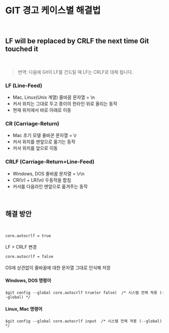 # GIT 경고 케이스별 해결법
<br>

## LF will be replaced by CRLF the next time Git touched it
<br>

> 번역: 다음에 Git이 LF를 건드릴 때 LF는 CRLF로 대체 됩니다.

### LF (Line-Feed)

* Mac, Linux(Unix 계열) 줄바꿈 문자열 = \n
* 커서 위치는 그대로 두고 종이의 한라인 위로 올리는 동작
* 현재 위치에서 바로 아래로 이동

### CR (Carriage-Return)
* Mac 초기 모델 줄바꾼 문자열 = \r
* 커서 위치를 맨앞으로 옮기는 동작
* 커서 위치를 앞으로 이동

### CRLF (Carriage-Return+Line-Feed)
* Windows, DOS 줄바꿈 문자열 = \r\n
* CR(\r) + LR(\n) 두동작을 합침
* 커서를 다음라인 맨앞으로 옮겨주는 동작
<br>

## 해결 방안
<br>

<p>
  <code>core.autocrlf = true</code><br><br>
  LF > CRLF 변경
  <br>
  
  <code>core.autocrlf = false</code><br><br>
  OS에 상관없이 줄바꿈에 대한 문자열 그대로 인식해 저장
</p>

#### Windows, DOS 명령어

```
$git config --global core.autocrlf true(or false)  /* 시스템 전체 적용 (--global) */
```

#### Linux, Mac 명령어

```
$git config --global core.autocrlf input  /* 시스템 전체 적용 (--global) */
```

